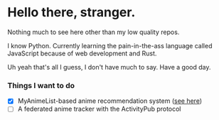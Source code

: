 # Hello there, stranger.

Nothing much to see here other than my low quality repos.

I know Python.
Currently learning the pain-in-the-ass language called JavaScript because of web development and Rust.

Uh yeah that's all I guess, I don't have much to say. Have a good day.

### Things I want to do
- [x] MyAnimeList-based anime recommendation system ([see here](https://github.com/Asudox/anote))
- [ ] A federated anime tracker with the ActivityPub protocol
